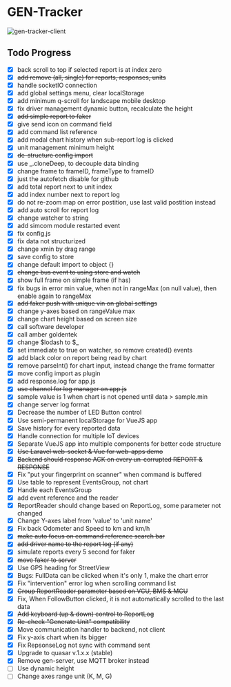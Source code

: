 # GEN-Tracker

![gen-tracker-client](gen-tracker-2020-02-05_10.51.37.gif)

## Todo Progress

- [x] back scroll to top if selected report is at index zero
- [x] ~~add remove (all, single) for reports, responses, units~~
- [x] handle socketIO connection
- [x] add global settings menu, clear localStorage
- [x] add minimum q-scroll for landscape mobile desktop
- [x] fix driver management dynamic button, recalculate the height
- [x] ~~add simple report to faker~~
- [x] give send icon on command field
- [x] add command list reference
- [x] add modal chart history when sub-report log is clicked
- [x] unit management minimum height
- [x] ~~de-structure config import~~
- [x] use \_.cloneDeep, to decouple data binding
- [x] change frame to frameID, frameType to frameID
- [x] just the autofetch disable for github
- [x] add total report next to unit index
- [x] add index number next to report log
- [x] do not re-zoom map on error postition, use last valid postition instead
- [x] add auto scroll for report log
- [x] change watcher to string
- [x] add simcom module restarted event
- [x] fix config.js
- [x] fix data not structurized
- [x] change xmin by drag range
- [x] save config to store
- [x] change default import to object {}
- [x] ~~change bus event to using store and watch~~
- [x] show full frame on simple frame (if has)
- [x] fix bugs in error min value, when not in rangeMax (on null value), then enable again to rangeMax
- [x] ~~add faker push with unique vin on global settings~~
- [x] change y-axes based on rangeValue max
- [x] change chart height based on screen size
- [x] call software developer
- [x] call amber goldentek
- [x] change $lodash to $\_
- [x] set immediate to true on watcher, so remove created() events
- [x] add black color on report being read by chart
- [x] remove parseInt() for chart input, instead change the frame formatter
- [x] move config import as plugin
- [x] add response.log for app.js
- [x] ~~use channel for log manager on app.js~~
- [x] sample value is 1 when chart is not opened until data > sample.min
- [x] change server log format
- [x] Decrease the number of LED Button control
- [x] Use semi-permanent localStorage for VueJS app
- [x] Save history for every reported data
- [x] Handle connection for multiple IoT devices
- [x] Separate VueJS app into multiple components for better code structure
- [x] ~~Use Laravel web-socket & Vue for web-apps demo~~
- [x] ~~Backend should response ACK on every un-corrupted REPORT & RESPONSE~~
- [x] Fix "put your fingerprint on scanner" when command is buffered
- [x] Use table to represent EventsGroup, not chart
- [x] Handle each EventsGroup
- [x] add event reference and the reader
- [x] ReportReader should change based on ReportLog, some parameter not changed
- [x] Change Y-axes label from 'value' to 'unit name'
- [x] Fix back Odometer and Speed to km and km/h
- [x] ~~make auto focus on command reference search bar~~
- [x] ~~add driver name to the report log (if any)~~
- [x] simulate reports every 5 second for faker
- [x] ~~move faker to server~~
- [x] Use GPS heading for StreetView
- [x] Bugs: FullData can be clicked when it's only 1, make the chart error
- [x] Fix "intervention" error log when scrolling command list
- [x] ~~Group ReportReader parameter based on VCU, BMS & MCU~~
- [x] Fix, When FollowButton clicked, it is not automatically scrolled to the last data
- [x] ~~Add keyboard (up & down) control to ReportLog~~
- [x] ~~Re-check "Generate Unit" compatibility~~
- [x] Move communication handler to backend, not client
- [x] Fix y-axis chart when its bigger
- [x] Fix RepsonseLog not sync with command sent
- [x] Upgrade to quasar v.1.x.x (stable)
- [x] Remove gen-server, use MQTT broker instead
- [ ] Use dynamic height
- [ ] Change axes range unit (K, M, G)
